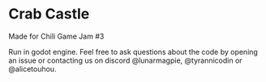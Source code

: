 # Crab Castle

Made for Chili Game Jam #3

Run in godot engine. Feel free to ask questions about the code by opening an issue or contacting us on discord @lunarmagpie, @tyrannicodin or @alicetouhou.

